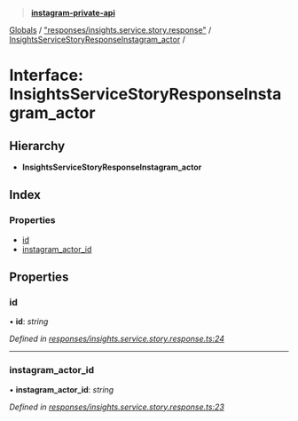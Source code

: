 > **[instagram-private-api](../README.md)**

[Globals](../README.md) / ["responses/insights.service.story.response"](../modules/_responses_insights_service_story_response_.md) / [InsightsServiceStoryResponseInstagram_actor](_responses_insights_service_story_response_.insightsservicestoryresponseinstagram_actor.md) /

# Interface: InsightsServiceStoryResponseInstagram_actor

## Hierarchy

* **InsightsServiceStoryResponseInstagram_actor**

## Index

### Properties

* [id](_responses_insights_service_story_response_.insightsservicestoryresponseinstagram_actor.md#id)
* [instagram_actor_id](_responses_insights_service_story_response_.insightsservicestoryresponseinstagram_actor.md#instagram_actor_id)

## Properties

###  id

• **id**: *string*

*Defined in [responses/insights.service.story.response.ts:24](https://github.com/dilame/instagram-private-api/blob/3e16058/src/responses/insights.service.story.response.ts#L24)*

___

###  instagram_actor_id

• **instagram_actor_id**: *string*

*Defined in [responses/insights.service.story.response.ts:23](https://github.com/dilame/instagram-private-api/blob/3e16058/src/responses/insights.service.story.response.ts#L23)*